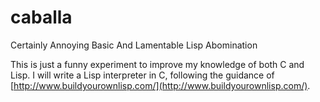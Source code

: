 # caballa
Certainly Annoying Basic And Lamentable Lisp Abomination

This is just a funny experiment to improve my knowledge of both C and Lisp.
I will write a Lisp interpreter in C, following the guidance of [http://www.buildyourownlisp.com/](http://www.buildyourownlisp.com/).
